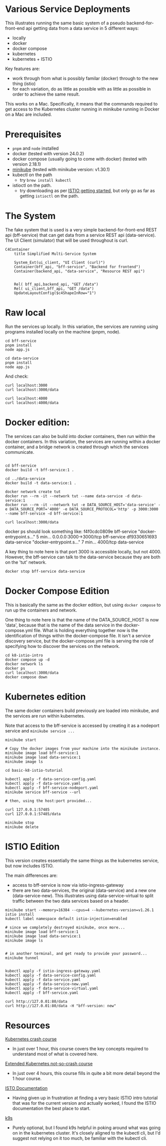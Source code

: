 # Various Service Deployments

This illustrates running the same basic system of a pseudo backend-for-front-end api getting data from a data service in 5 different ways:

* locally
* docker
* docker compose
* kubernetes
* kubernetes + ISTIO

Key features are:
* work through from what is possibly familar (docker) through to the new thing (istio)
* for each variation, do as little as possible with as little as possible in order to achieve the same result.

This works on a Mac. Specifically, it means that the commands required to get access to the Kubernetes cluster running in minikube running in Docker on a Mac are included.

# Prerequisites

* `pnpm` and `node` installed
* docker (tested with version 24.0.2)
* docker compose (usually going to come with docker) (tested with version 2.18.1)
* [minikube](https://minikube.sigs.k8s.io/docs/start/) (tested with minikube version: v1.30.1)
* kubectl on the path
    * try `brew install kubectl`
* istioctl on the path.
    * try downloading as per [ISTIO getting started](https://istio.io/latest/docs/setup/getting-started/), but only go as far as getting `istioctl` on the path.


# The System

The fake system that is used is a very simple backend-for-front-end REST api (bff-service) that can get data from a service REST api (data-service). The UI Client (simulator) that will be used throughout is curl.

```mermaid
C4Container
    title Simplified Multi-Service System

    System_Ext(ui_client, "UI Client (curl)")
    Container(bff_api, "bff-service", "Backend for frontend")
    Container(backend_api, "data-service", "Resource REST api")
 
 
    Rel( bff_api,backend_api, "GET /data")    
    Rel( ui_client,bff_api, "GET /data")
    UpdateLayoutConfig($c4ShapeInRow="1")
```

# Raw local

Run the services up locally. In this variation, the services are running using programs installed locally on the machine (pnpm, node).

```
cd bff-service
pnpm install
node app.js
```

```
cd data-service
pnpm install
node app.js
```

And check:
```
curl localhost:3000
curl localhost:3000/data

curl localhost:4000
curl localhost:4000/data
```

# Docker edition:

The services can also be build into docker containers, then run within the docker containers. In this variation, the services are running within a docker container, and a bridge network is created through which the services communicate.

```

cd bff-service
docker build -t bff-service:1 .

cd ../data-service
docker build -t data-service:1 .

docker network create tut
docker run --rm -it --network tut --name data-service -d data-service:1
docker run --rm -it --network tut -e DATA_SOURCE_HOST='data-service' -e DATA_SOURCE_PORT='4000' -e DATA_SOURCE_PROTOCOL='http' -p 3000:3000 --name bff-service -d bff-service:1

curl localhost:3000/data
```

docker ps should look something like:
f4f0cdc0809e   bff-service   "docker-entrypoint.s…"   5 min...         0.0.0.0:3000->3000/tcp          bff-service
df9330651693   data-service  "docker-entrypoint.s…"   7 min...         4000/tcp                        data-service

A key thing to note here is that port 3000 is accessible locally, but not 4000.
However, the bff-service can talk to the data-service because they are both on the 'tut' network.

```
docker stop bff-service data-service
```

# Docker Compose Edition

This is basically the same as the docker edition, but using `docker compose` to run up the containers and network.

One thing to note here is that the name of the DATA_SOURCE_HOST is now 'data', because that is the name of the data service in the docker-compose.yml file. What is holding everything together now is the identification of things within the docker-compose file. It isn't a service discovery service, but the docker-compose.yml file is serving the role of specifying how to discover the services on the network.

```
cd k8-istio-intro
docker compose up -d
docker network ls
docker ps
curl localhost:3000/data
docker compose down
```

# Kubernetes edition

The same docker containers build previously are loaded into minikube, and the services are run within kubernetes.

Note that access to the bff-service is accessed by creating it as a nodeport service and `minikube service ...`

```
minikube start 

# Copy the docker images from your machine into the minikube instance.
minikube image load bff-service:1
minikube image load data-service:1
minikube image ls

cd basic-k8-istio-tutorial

kubectl apply -f data-service-config.yaml
kubectl apply -f data-service.yaml
kubectl apply -f bff-service-nodeport.yaml
minikube service bff-service --url

# then, using the host:port provided...

curl 127.0.0.1:57485
curl 127.0.0.1:57485/data

minikube stop
minikube delete
```

# ISTIO Edition

This version creates essentially the same things as the kubernetes service, but now includes ISTIO.

The main differences are:
* access to bff-service is now via istio-ingress-gateway
* there are two data-services, the original (data-service) and a new one (data-service-new). This illustrates using data-service-virtual to split traffic between the two data services based on a header.

```
minikube start --memory=16384 --cpus=4 --kubernetes-version=v1.26.1
istio install
kubectl label namespace default istio-injection=enabled

# since we completely destroyed minikube, once more...
minikube image load bff-service:1
minikube image load data-service:1
minikube image ls


# in another terminal, and get ready to provide your password...
minikube tunnel


kubectl apply -f istio-ingress-gateway.yaml
kubectl apply -f data-service-config.yaml
kubectl apply -f data-service.yaml
kubectl apply -f data-service-new.yaml
kubectl apply -f data-service-virtual.yaml
kubectl apply -f bff-service.yaml

curl http://127.0.01:80/data
curl http://127.0.01:80/data -H "bff-version: new"
```

# Resources

[Kubernetes crash course](https://www.youtube.com/watch?v=s_o8dwzRlu4)

* In just over 1 hour, this course covers the key concepts required to understand most of what is covered here.

[Extended Kubernetes not-so-crash course](https://www.youtube.com/watch?v=X48VuDVv0do)

* In just over 4 hours, this course fills in quite a bit more detail beyond the 1 hour course.

[ISTO Documentation](https://istio.io/latest/)

* Having given up in frustration at finding a very basic ISTIO intro tutorial that was for the current version and actually worked, I found the ISTIO documentation the best place to start.

[k9s](https://k9scli.io/)

* Purely optional, but I found k9s helpful in poking around what was going on in the kubernetes cluster. It's closely aligned to the kubectl cli, but I'd suggest not relying on it too much, be familiar with the kubectl cli.

